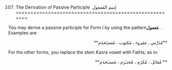 107. The Derivation of Passive Participle  إسم المَفعول
=======================================================

You may derive a passive participle for Form I by using the
pattern**مَفعول**  . Examples are:

<p dir="rtl">
**مُدَرِّس ، مَقروء ، مَکتوب ، مُستـَخدَم**
</p>

For the other forms, you replace the stem Kasra vowel with FatHa, as in:

<p dir="rtl">
** مُقابَل ، مُکرَم ، مُحتـَرَم ، مَستـَخدَم**
</p>


